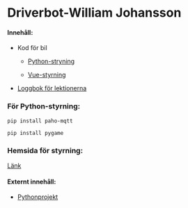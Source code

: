 # Driverbot-William Johansson

#### Innehåll:
   * Kod för bil
   
      - [Python-stryning](https://github.com/abbindustrigymnasium/driverbot-abbwiljoh/blob/master/python-control/pygame_car.py "pygame_car.py")
      
      - [Vue-styrning](https://github.com/abbindustrigymnasium/driverbot-abbwiljoh/tree/master/vue "vue")
      
      
   * [Loggbok för lektionerna](https://github.com/abbindustrigymnasium/driverbot-abbwiljoh/blob/master/loggbok.md "Loggbok")


### För Python-styrning:
```
pip install paho-mqtt

pip install pygame
```

### Hemsida för styrning:
[Länk](https://www.youtube.com/watch?v=dQw4w9WgXcQ "Hemsidan är ännu ej uppe!")

#### Externt innehåll:
  * [Pythonprojekt](https://github.com/abbindustrigymnasium/programmering-1-miniprojekt-abbwiljoh "Valsimulator")
